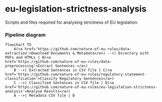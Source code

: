 # eu-legislation-strictness-analysis
Scripts and files required for analysing strictness of EU legislation

### Pipeline diagram

```mermaid
flowchart TD
	A(<a href='https://github.com/nature-of-eu-rules/data-extraction'>Download Documents & Metadata</a>) -->| Directory with PDFs and HTMLs | B(<a 
href='https://github.com/nature-of-eu-rules/data-preprocessing'>Extract Sentences </a>)
	B -->| Extracted Sentences in CSV file | C(<a href='https://github.com/nature-of-eu-rules/regulatory-statement-classification'>Classify Regulatory Sentences</a>)
	C -->| Classified Sentences in CSV file | D(<a href='https://github.com/nature-of-eu-rules/eu-legislation-strictness-analysis'>Analyse Results</a>)
    A -->| Metadata CSV file | D
```

